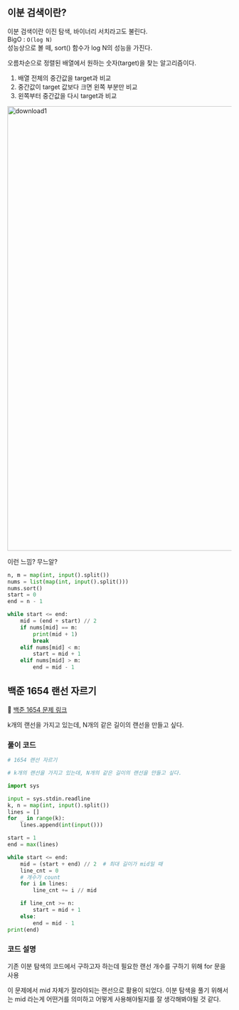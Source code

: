 ## 이분 검색이란?

이분 검색이란 이진 탐색, 바이너리 서치라고도 불린다. <br>
BigO : `O(log N)` <br>
성능상으로 볼 떼, sort() 함수가 log N의 성능을 가진다. <br>

오름차순으로 정렬된 배열에서 원하는 숫자(target)을 찾는 알고리즘이다. <br>

1. 배열 전체의 중간값을 target과 비교
2. 중간값이 target 값보다 크면 왼쪽 부분만 비교
3. 왼쪽부터 중간값을 다시 target과 비교 <br>

<img width="1000" alt="download1" src="https://user-images.githubusercontent.com/96654391/212608916-36beded8-f5ba-4f8e-ba7f-b5bbc5c664ff.png"> <br>

이런 느낌? 무느알?

```python
n, m = map(int, input().split())
nums = list(map(int, input().split()))
nums.sort()
start = 0
end = n - 1

while start <= end:
    mid = (end + start) // 2
    if nums[mid] == m:
        print(mid + 1)
        break
    elif nums[mid] < m:
        start = mid + 1
    elif nums[mid] > m:
        end = mid - 1
```

## 백준 1654 랜선 자르기

📌 [백준 1654 문제 링크](https://www.acmicpc.net/problem/1654) <br>

k개의 랜선을 가지고 있는데, N개의 같은 길이의 랜선을 만들고 싶다.

### 풀이 코드

```python
# 1654 랜선 자르기

# k개의 랜선을 가지고 있는데, N개의 같은 길이의 랜선을 만들고 싶다.

import sys

input = sys.stdin.readline
k, n = map(int, input().split())
lines = []
for _ in range(k):
    lines.append(int(input()))

start = 1
end = max(lines)

while start <= end:
    mid = (start + end) // 2  # 최대 길이가 mid일 때
    line_cnt = 0
    # 개수가 count
    for i in lines:
        line_cnt += i // mid

    if line_cnt >= n:
        start = mid + 1
    else:
        end = mid - 1
print(end)

```

### 코드 설명

기존 이분 탐색의 코드에서 구하고자 하는데 필요한 랜선 개수를 구하기 위해 for 문을 사용 <br>

이 문제에서 mid 자체가 잘라야되는 랜선으로 활용이 되었다. 이분 탐색을 풀기 위해서는 mid 라는게 어떤거를 의미하고 어떻게 사용해야될지를 잘 생각해봐야될 것 같다.
